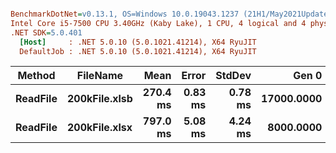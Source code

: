``` ini

BenchmarkDotNet=v0.13.1, OS=Windows 10.0.19043.1237 (21H1/May2021Update)
Intel Core i5-7500 CPU 3.40GHz (Kaby Lake), 1 CPU, 4 logical and 4 physical cores
.NET SDK=5.0.401
  [Host]     : .NET 5.0.10 (5.0.1021.41214), X64 RyuJIT
  DefaultJob : .NET 5.0.10 (5.0.1021.41214), X64 RyuJIT


```
|   Method |      FileName |     Mean |   Error |  StdDev |      Gen 0 |     Gen 1 |     Gen 2 | Allocated |
|--------- |-------------- |---------:|--------:|--------:|-----------:|----------:|----------:|----------:|
| **ReadFile** | **200kFile.xlsb** | **270.4 ms** | **0.83 ms** | **0.78 ms** | **17000.0000** | **7000.0000** | **3000.0000** |    **105 MB** |
| **ReadFile** | **200kFile.xlsx** | **797.0 ms** | **5.08 ms** | **4.24 ms** |  **8000.0000** | **4000.0000** | **2000.0000** |     **38 MB** |

